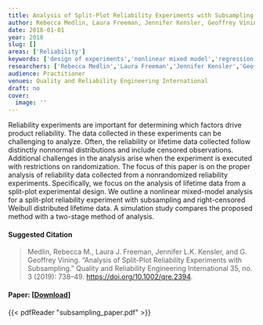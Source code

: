 ```yaml
---
title: Analysis of Split-Plot Reliability Experiments with Subsampling
author: Rebecca Medlin, Laura Freeman, Jennifer Kensler, Geoffrey Vining
date: 2018-01-01
year: 2018
slug: []
areas: ['Reliability']
keywords: ['design of experiments','nonlinear mixed model','regression with lifetime data','weibull distribution']
researchers: ['Rebecca Medlin','Laura Freeman','Jennifer Kensler','Geoffrey Vining']
audience: Practitioner
venues: Quality and Reliability Engineering International
draft: no
cover:
  image: ''
---
```




Reliability experiments are important for determining which factors drive product reliability. The data collected in these experiments can be challenging to analyze. Often, the reliability or lifetime data collected follow distinctly nonnormal distributions and include censored observations. Additional challenges in the analysis arise when the experiment is executed with restrictions on randomization. The focus of this paper is on the proper analysis of reliability data collected from a nonrandomized reliability experiments. Specifically, we focus on the analysis of lifetime data from a split-plot experimental design. We outline a nonlinear mixed-model analysis for a split-plot reliability experiment with subsampling and right-censored Weibull distributed lifetime data. A simulation study compares the proposed method with a two-stage method of analysis.

#### Suggested Citation
> Medlin, Rebecca M., Laura J. Freeman, Jennifer L.K. Kensler, and G. Geoffrey Vining. “Analysis of Split-Plot Reliability Experiments with Subsampling.” Quality and Reliability Engineering International 35, no. 3 (2019): 738–49. https://doi.org/10.1002/qre.2394.



#### Paper: [[Download](subsampling_paper.pdf)]
{{< pdfReader "subsampling_paper.pdf" >}}


